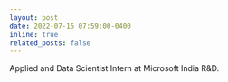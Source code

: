 ```yaml
---
layout: post
date: 2022-07-15 07:59:00-0400
inline: true
related_posts: false
---
```


Applied and Data Scientist Intern at Microsoft India R&D.